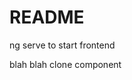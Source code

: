 # README

ng serve to start frontend
<div *ngFor= "let message of messages">
    blah blah clone component
 </div>